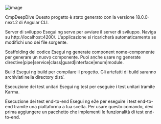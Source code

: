 

![image](https://github.com/user-attachments/assets/d3d63e57-7d45-47e9-a944-92d80fc20fca)











CmpDeepDive
Questo progetto è stato generato con la versione 18.0.0-next.2 di Angular CLI.

Server di sviluppo
Esegui ng serve per avviare il server di sviluppo. Naviga su http://localhost:4200/. 
L'applicazione si ricaricherà automaticamente se modifichi uno dei file sorgente.

Scaffolding del codice
Esegui ng generate component nome-componente per generare un nuovo componente.
Puoi anche usare ng generate directive|pipe|service|class|guard|interface|enum|module.

Build
Esegui ng build per compilare il progetto.
Gli artefatti di build saranno archiviati nella directory dist/.

Esecuzione dei test unitari
Esegui ng test per eseguire i test unitari tramite Karma.

Esecuzione dei test end-to-end
Esegui ng e2e per eseguire i test end-to-end tramite una piattaforma a tua scelta. 
Per usare questo comando, devi prima aggiungere un pacchetto che implementi le funzionalità di test end-to-end.
